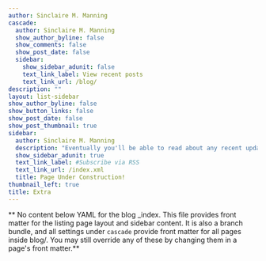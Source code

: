 ```yaml
---
author: Sinclaire M. Manning
cascade:
  author: Sinclaire M. Manning
  show_author_byline: false
  show_comments: false
  show_post_date: false
  sidebar:
    show_sidebar_adunit: false
    text_link_label: View recent posts
    text_link_url: /blog/
description: ""
layout: list-sidebar
show_author_byline: false
show_button_links: false
show_post_date: false
show_post_thumbnail: true
sidebar:
  author: Sinclaire M. Manning
  description: "Eventually you'll be able to read about any recent updates and my other interests outside of astronomy here."
  show_sidebar_adunit: true
  text_link_label: #Subscribe via RSS
  text_link_url: /index.xml
  title: Page Under Construction!
thumbnail_left: true
title: Extra
---
```


** No content below YAML for the blog _index. This file provides front matter for the listing page layout and sidebar content. It is also a branch bundle, and all settings under `cascade` provide front matter for all pages inside blog/. You may still override any of these by changing them in a page's front matter.**
